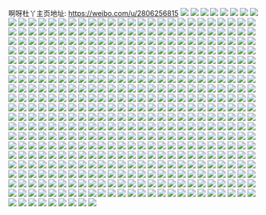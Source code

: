 啊呀杜丫主页地址: https://weibo.com/u/2806256815 
![](https://wx4.sinaimg.cn/mw2000/a74414afly1h8u5fefo7qj20u0140grp.jpg) 
![](https://wx4.sinaimg.cn/mw2000/a74414afly1h8u5fesmzuj20u0140ad2.jpg) 
![](https://wx4.sinaimg.cn/mw2000/a74414afly1h8u5ffb1ycj20u0140483.jpg) 
![](https://wx4.sinaimg.cn/mw2000/a74414afly1h8u5ffv2v4j20u0140jws.jpg) 
![](https://wx4.sinaimg.cn/mw2000/a74414afly1h89gq0w36dj22bz2dl7wh.jpg) 
![](https://wx4.sinaimg.cn/mw2000/a74414afly1h89gq8si9hj22bz2go4qp.jpg) 
![](https://wx4.sinaimg.cn/mw2000/a74414afly1h89gq9g2w5j22bz2dc1kx.jpg) 
![](https://wx4.sinaimg.cn/mw2000/a74414afly1h89gqa0y1zj22bz2964nz.jpg) 
![](https://wx4.sinaimg.cn/mw2000/a74414afly1h89gqamp28j22c029rb19.jpg) 
![](https://wx4.sinaimg.cn/mw2000/a74414afly1h89gqb9i07j22bz2gk1kx.jpg) 
![](https://wx4.sinaimg.cn/mw2000/a74414afly1h89gqcjqxmj22bz24pkeb.jpg) 
![](https://wx4.sinaimg.cn/mw2000/a74414afly1h89gqdd0olj22bu2671ky.jpg) 
![](https://wx4.sinaimg.cn/mw2000/a74414afly1h89gpxv44bj22c02c7kjl.jpg) 
![](https://wx4.sinaimg.cn/mw2000/a74414afly1h89gqelz0zj22c0340x6q.jpg) 
![](https://wx4.sinaimg.cn/mw2000/a74414afly1h84f5xfrsmj20u0140td9.jpg) 
![](https://wx4.sinaimg.cn/mw2000/a74414afly1h84f5xtznqj20u0140q7k.jpg) 
![](https://wx4.sinaimg.cn/mw2000/a74414afly1h84f5y9gj9j20u0140tdz.jpg) 
![](https://wx4.sinaimg.cn/mw2000/a74414afly1h8256n44crj20u0140q9k.jpg) 
![](https://wx4.sinaimg.cn/mw2000/a74414afly1h8256nhdb2j20u0140gqm.jpg) 
![](https://wx4.sinaimg.cn/mw2000/a74414afly1h81a4ieexyj22bz2qeu0x.jpg) 
![](https://wx4.sinaimg.cn/mw2000/a74414afly1h7s1rqe81pj22c0340hdu.jpg) 
![](https://wx4.sinaimg.cn/mw2000/a74414afly1h7pu6lku8cj22c0340b29.jpg) 
![](https://wx4.sinaimg.cn/mw2000/a74414afly1h7pu6mpibdj22c0340qv5.jpg) 
![](https://wx4.sinaimg.cn/mw2000/a74414afly1h7pu6nmay7j22bz2tue54.jpg) 
![](https://wx4.sinaimg.cn/mw2000/a74414afly1h7pu6kp6vkj22c02wsb29.jpg) 
![](https://wx4.sinaimg.cn/mw2000/a74414afly1h7nmb2tt8dj22c03404qr.jpg) 
![](https://wx4.sinaimg.cn/mw2000/a74414afly1h7nmb1cn2kj22c03401ky.jpg) 
![](https://wx4.sinaimg.cn/mw2000/a74414afly1h7nmb3vp7xj222d1xjnpd.jpg) 
![](https://wx4.sinaimg.cn/mw2000/a74414afly1h7nmb4u9t1j22c0340npe.jpg) 
![](https://wx4.sinaimg.cn/mw2000/a74414afly1h7nmb5rgylj22c0340b29.jpg) 
![](https://wx4.sinaimg.cn/mw2000/a74414afly1h7nmb7b03gj20zo256b29.jpg) 
![](https://wx4.sinaimg.cn/mw2000/a74414afly1h7nmfx0td1j21xl2ha4qq.jpg) 
![](https://wx4.sinaimg.cn/mw2000/a74414afly1h7nmfw144xj22bz2ot1ky.jpg) 
![](https://wx4.sinaimg.cn/mw2000/a74414afly1h7nmfy1zi9j22c0340qv5.jpg) 
![](https://wx4.sinaimg.cn/mw2000/a74414afly1h7m8ee5btlj20u0140q6k.jpg) 
![](https://wx4.sinaimg.cn/mw2000/a74414afly1h7m8edsoa9j20u0140dmv.jpg) 
![](https://wx4.sinaimg.cn/mw2000/a74414afly1h7m8eg42zhj20u0140n6o.jpg) 
![](https://wx4.sinaimg.cn/mw2000/a74414afly1h7m8egsyg1j20u0140jzq.jpg) 
![](https://wx4.sinaimg.cn/mw2000/a74414afly1h7m8ehep5qj20u0140gx1.jpg) 
![](https://wx4.sinaimg.cn/mw2000/a74414afly1h7m8ehxxikj20u014048g.jpg) 
![](https://wx4.sinaimg.cn/mw2000/a74414afly1h7m8eiq9f9j20u014016l.jpg) 
![](https://wx4.sinaimg.cn/mw2000/a74414afly1h7f9mvylbhj22c03407wh.jpg) 
![](https://wx4.sinaimg.cn/mw2000/a74414afly1h7avyuj0woj22c0340npd.jpg) 
![](https://wx4.sinaimg.cn/mw2000/a74414afly1h7avywbfg3j22c0340b29.jpg) 
![](https://wx4.sinaimg.cn/mw2000/a74414afly1h7avyxxql9j22c0340qv5.jpg) 
![](https://wx4.sinaimg.cn/mw2000/a74414afly1h7avyzll4yj22c0340npd.jpg) 
![](https://wx4.sinaimg.cn/mw2000/a74414afly1h7avyrp9z0j22c0340b29.jpg) 
![](https://wx4.sinaimg.cn/mw2000/a74414afly1h7avz0x5kij22c0340hdt.jpg) 
![](https://wx4.sinaimg.cn/mw2000/a74414afly1h7avz259jfj22c03407wh.jpg) 
![](https://wx4.sinaimg.cn/mw2000/a74414afly1h73m2bdgq7j20u0140gr3.jpg) 
![](https://wx4.sinaimg.cn/mw2000/a74414afly1h6zzviuq4oj20u0140wjl.jpg) 
![](https://wx4.sinaimg.cn/mw2000/a74414afly1h6oxlf4nczj22c03404qs.jpg) 
![](https://wx4.sinaimg.cn/mw2000/a74414afly1h6oxld0wp5j22c0340kjm.jpg) 
![](https://wx4.sinaimg.cn/mw2000/a74414afly1h6kxh9hvclj20u0140djk.jpg) 
![](https://wx4.sinaimg.cn/mw2000/a74414afly1h6kxh8yzt1j20u0140aef.jpg) 
![](https://wx4.sinaimg.cn/mw2000/a74414afly1h6j0b43c8tj20u0140n3p.jpg) 
![](https://wx4.sinaimg.cn/mw2000/a74414afly1h6j0b3m49ij20u0140ahv.jpg) 
![](https://wx4.sinaimg.cn/mw2000/a74414afly1h6dd3m1td1j22c0340x6q.jpg) 
![](https://wx4.sinaimg.cn/mw2000/a74414afly1h69ur613d1j20u0140tak.jpg) 
![](https://wx4.sinaimg.cn/mw2000/a74414afly1h69ur5nsjzj20u014075s.jpg) 
![](https://wx4.sinaimg.cn/mw2000/a74414afly1h69hw7gg9ej20u0140dl9.jpg) 
![](https://wx4.sinaimg.cn/mw2000/a74414afly1h69hw71txij20u0140dh2.jpg) 
![](https://wx4.sinaimg.cn/mw2000/a74414afly1h62pw8j6eij20u0140q8d.jpg) 
![](https://wx4.sinaimg.cn/mw2000/a74414afly1h5oketcrt7j22c03401kz.jpg) 
![](https://wx4.sinaimg.cn/mw2000/a74414afly1h5dfdlwrgxj22c0340b2a.jpg) 
![](https://wx4.sinaimg.cn/mw2000/a74414afly1h5dfdkeiqvj22c0340b2a.jpg) 
![](https://wx4.sinaimg.cn/mw2000/a74414afly1h4zbfh70kmj20u014043c.jpg) 
![](https://wx4.sinaimg.cn/mw2000/a74414afly1h4lrx6iueej20u0140n1d.jpg) 
![](https://wx4.sinaimg.cn/mw2000/a74414afly1h4lrx7gyryj20u0140n29.jpg) 
![](https://wx4.sinaimg.cn/mw2000/a74414afly1h4lrx76iuvj20u011gagr.jpg) 
![](https://wx4.sinaimg.cn/mw2000/a74414afly1h4egx3yqgqj22c03404qq.jpg) 
![](https://wx4.sinaimg.cn/mw2000/a74414afly1h4egx8u7jbj22c0340hdu.jpg) 
![](https://wx4.sinaimg.cn/mw2000/a74414afly1h4ab0d0jdxj20u01hc12l.jpg) 
![](https://wx4.sinaimg.cn/mw2000/a74414afly1h452miowfdj20u011a0zh.jpg) 
![](https://wx4.sinaimg.cn/mw2000/a74414afly1h42s41v5maj20u00xugpc.jpg) 
![](https://wx4.sinaimg.cn/mw2000/a74414afly1h3zhzhglfvj22c03404qr.jpg) 
![](https://wx4.sinaimg.cn/mw2000/a74414afly1h3zhzkbp1mj22c03404qr.jpg) 
![](https://wx4.sinaimg.cn/mw2000/a74414afly1h3zhzdojgwj22c0340x6q.jpg) 
![](https://wx4.sinaimg.cn/mw2000/a74414afly1h3uimq7uyqj22c03407wh.jpg) 
![](https://wx4.sinaimg.cn/mw2000/a74414afly1h3uimrs8roj22c0340u0y.jpg) 
![](https://wx4.sinaimg.cn/mw2000/a74414afly1h3uimt6co8j22c033yb2b.jpg) 
![](https://wx4.sinaimg.cn/mw2000/a74414afly1h3tpd6mlx1j20u0140n5k.jpg) 
![](https://wx4.sinaimg.cn/mw2000/a74414afly1h3tpd7ff25j20u0140al2.jpg) 
![](https://wx4.sinaimg.cn/mw2000/a74414afly1h3tpd5uu7dj20u0140q95.jpg) 
![](https://wx4.sinaimg.cn/mw2000/a74414afly1h3toafp0qwj21400u0gq4.jpg) 
![](https://wx4.sinaimg.cn/mw2000/a74414afly1h3rhqosmjgj20u0140gq3.jpg) 
![](https://wx4.sinaimg.cn/mw2000/a74414afly1h3rhqo8jn9j20u0140wjo.jpg) 
![](https://wx4.sinaimg.cn/mw2000/a74414afly1h3rhqpjerkj20u0140116.jpg) 
![](https://wx4.sinaimg.cn/mw2000/a74414afly1h33i7nehy0j20u014044h.jpg) 
![](https://wx4.sinaimg.cn/mw2000/a74414afly1h33i7nys3qj20u0140wju.jpg) 
![](https://wx4.sinaimg.cn/mw2000/a74414afly1h33c7yu3toj20u0140jxa.jpg) 
![](https://wx4.sinaimg.cn/mw2000/a74414afly1h33c80jsqwj20u0140qeo.jpg) 
![](https://wx4.sinaimg.cn/mw2000/a74414afly1h2zpuc1rscj20u0140q9a.jpg) 
![](https://wx4.sinaimg.cn/mw2000/a74414afly1h2zpucwv3lj20u0140tf7.jpg) 
![](https://wx4.sinaimg.cn/mw2000/a74414afly1h2zpudsg5rj20u0140agd.jpg) 
![](https://wx4.sinaimg.cn/mw2000/a74414afly1h2k9pdvsftj20u0140adf.jpg) 
![](https://wx4.sinaimg.cn/mw2000/a74414afly1h2k9pe9s5sj20u011i11s.jpg) 
![](https://wx4.sinaimg.cn/mw2000/a74414afly1h2jpqpjg3dj20u0140jvv.jpg) 
![](https://wx4.sinaimg.cn/mw2000/a74414afly1h2hwu5ozqzj20u013gwm1.jpg) 
![](https://wx4.sinaimg.cn/mw2000/a74414afly1h25yowdkvsj20zo1aywp6.jpg) 
![](https://wx4.sinaimg.cn/mw2000/a74414afly1h25yow0x63j20u0137gxj.jpg) 
![](https://wx4.sinaimg.cn/mw2000/a74414afly1h1t8z2fqy6j20u0140wjf.jpg) 
![](https://wx4.sinaimg.cn/mw2000/a74414afly1h1a8to7fkzj20u00w679a.jpg) 
![](https://wx4.sinaimg.cn/mw2000/a74414afly1h1a8tpvz86j20u00vy0xd.jpg) 
![](https://wx4.sinaimg.cn/mw2000/a74414afly1h19gocagauj20u0140wl4.jpg) 
![](https://wx4.sinaimg.cn/mw2000/a74414afly1h19god8ta9j20u0140wuc.jpg) 
![](https://wx4.sinaimg.cn/mw2000/a74414afly1h19godvsrwj21400u0dvj.jpg) 
![](https://wx4.sinaimg.cn/mw2000/a74414afly1h19goeld9ej21400u0qg7.jpg) 
![](https://wx4.sinaimg.cn/mw2000/a74414afly1h19gofs9ffj20u014015o.jpg) 
![](https://wx4.sinaimg.cn/mw2000/a74414afly1h19gobnmtnj20u0140k5a.jpg) 
![](https://wx4.sinaimg.cn/mw2000/a74414afly1h19gohqgvuj20u0140gx5.jpg) 
![](https://wx4.sinaimg.cn/mw2000/a74414afly1h19goikd3jj20vq0u04dq.jpg) 
![](https://wx4.sinaimg.cn/mw2000/a74414afly1h19goj3f0xj20u0140tlr.jpg) 
![](https://wx4.sinaimg.cn/mw2000/a74414afly1h19gojovxdj20u0140ai4.jpg) 
![](https://wx4.sinaimg.cn/mw2000/a74414afly1h19gok9kroj20u0140akx.jpg) 
![](https://wx4.sinaimg.cn/mw2000/a74414afly1h19gokucfej21400u010n.jpg) 
![](https://wx4.sinaimg.cn/mw2000/a74414afly1h19gom4dycj21400u07hh.jpg) 
![](https://wx4.sinaimg.cn/mw2000/a74414afly1h19goh50egj21400u014u.jpg) 
![](https://wx4.sinaimg.cn/mw2000/a74414afly1h19gon03raj20u01404ce.jpg) 
![](https://wx4.sinaimg.cn/mw2000/a74414afly1h19gont52lj20u00wsn8m.jpg) 
![](https://wx4.sinaimg.cn/mw2000/a74414afly1h13kx0tgjsj20u0140n1u.jpg) 
![](https://wx4.sinaimg.cn/mw2000/a74414afly1h13kx0gkzwj20vz0u0tkr.jpg) 
![](https://wx4.sinaimg.cn/mw2000/a74414afly1h0wrjsw4z5j20u0140q6p.jpg) 
![](https://wx4.sinaimg.cn/mw2000/a74414afly1h0wrjt93v7j20u0140gpr.jpg) 
![](https://wx4.sinaimg.cn/mw2000/a74414afly1h0wrjtlf8cj20u0140q6h.jpg) 
![](https://wx4.sinaimg.cn/mw2000/a74414afly1h0wrjtvm9aj20u0140wgx.jpg) 
![](https://wx4.sinaimg.cn/mw2000/a74414afly1h0wrju9r42j20u0140juy.jpg) 
![](https://wx4.sinaimg.cn/mw2000/a74414afly1h0wrjuxegmj20u0140jw7.jpg) 
![](https://wx4.sinaimg.cn/mw2000/a74414afly1h0wrjukpcrj20u0140jt5.jpg) 
![](https://wx4.sinaimg.cn/mw2000/a74414afly1h0wrjv8dg4j21400u0qb3.jpg) 
![](https://wx4.sinaimg.cn/mw2000/a74414afly1h0wrjvigaoj21400u0gqq.jpg) 
![](https://wx4.sinaimg.cn/mw2000/a74414afly1h0wrjsm74vj21400u0tex.jpg) 
![](https://wx4.sinaimg.cn/mw2000/a74414afly1h0wrjvr6axj21400u0q6u.jpg) 
![](https://wx4.sinaimg.cn/mw2000/a74414afly1h0wrjw1in0j21400u0agn.jpg) 
![](https://wx4.sinaimg.cn/mw2000/a74414afly1h0ui7jhgwlj20u0140wl8.jpg) 
![](https://wx4.sinaimg.cn/mw2000/a74414afly1h0ui7j595zj20u0140gqi.jpg) 
![](https://wx4.sinaimg.cn/mw2000/a74414afly1h0ui7jx8jkj21400u0dnn.jpg) 
![](https://wx4.sinaimg.cn/mw2000/a74414afly1h0ui7klfcfj20u0140gvy.jpg) 
![](https://wx4.sinaimg.cn/mw2000/a74414afly1h0ui7l1fg7j21400u00y2.jpg) 
![](https://wx4.sinaimg.cn/mw2000/a74414afly1h0ui7livgej21400u0djs.jpg) 
![](https://wx4.sinaimg.cn/mw2000/a74414afly1h01g7ahv54j21400u0grs.jpg) 
![](https://wx4.sinaimg.cn/mw2000/a74414afly1h01g7aykobj20u0140qbw.jpg) 
![](https://wx4.sinaimg.cn/mw2000/a74414afly1h01g7bakrhj20u0140425.jpg) 
![](https://wx4.sinaimg.cn/mw2000/a74414afly1gzldytrmh3j210p0u0wkp.jpg) 
![](https://wx4.sinaimg.cn/mw2000/a74414afly1gzfjigxsa7j20u0140450.jpg) 
![](https://wx4.sinaimg.cn/mw2000/a74414afly1gzfjigdeakj20u0140gqv.jpg) 
![](https://wx4.sinaimg.cn/mw2000/a74414afly1gzfjihfg5hj20u0140wj8.jpg) 
![](https://wx4.sinaimg.cn/mw2000/a74414afly1gzctkpuxrvj20u0140ajf.jpg) 
![](https://wx4.sinaimg.cn/mw2000/a74414afly1gzctmkg9mxj20u01407co.jpg) 
![](https://wx4.sinaimg.cn/mw2000/a74414afly1gzctml9qkjj21400u0jvf.jpg) 
![](https://wx4.sinaimg.cn/mw2000/a74414afly1gzctmm1tazj20u014046k.jpg) 
![](https://wx4.sinaimg.cn/mw2000/a74414afly1gzctmmmargj20u01400wp.jpg) 
![](https://wx4.sinaimg.cn/mw2000/a74414afly1gzctmj5lr3j20u01400wq.jpg) 
![](https://wx4.sinaimg.cn/mw2000/a74414afly1gzctmn8nkpj20u0140jvg.jpg) 
![](https://wx4.sinaimg.cn/mw2000/a74414afly1gyza9tze3hj22bz2rf1kx.jpg) 
![](https://wx4.sinaimg.cn/mw2000/a74414afly1gyza9t6h8tj224n2t7u0x.jpg) 
![](https://wx4.sinaimg.cn/mw2000/a74414afly1gycardsg3hj20u0140q90.jpg) 
![](https://wx4.sinaimg.cn/mw2000/a74414afly1gxzcj9c2iaj20u0140q6m.jpg) 
![](https://wx4.sinaimg.cn/mw2000/a74414afly1gxzcj9nvjfj20u0140dps.jpg) 
![](https://wx4.sinaimg.cn/mw2000/a74414afly1gxzcja3mfrj20u0140tiv.jpg) 
![](https://wx4.sinaimg.cn/mw2000/a74414afly1gxzcj8z5ckj20u0140acp.jpg) 
![](https://wx4.sinaimg.cn/mw2000/a74414afly1gxzcjafx60j20u0140jzs.jpg) 
![](https://wx4.sinaimg.cn/mw2000/a74414afly1gxbyl9nvjij20u0140jue.jpg) 
![](https://wx4.sinaimg.cn/mw2000/a74414afly1gwxaeasw1yj22c0340b2a.jpg) 
![](https://wx4.sinaimg.cn/mw2000/a74414afly1gwa8hah8j9j20u0140jtm.jpg) 
![](https://wx4.sinaimg.cn/mw2000/a74414afly1gwa8h9xdc3j20u0140q65.jpg) 
![](https://wx4.sinaimg.cn/mw2000/a74414afly1gw6hal0dr7j21400u0gyo.jpg) 
![](https://wx4.sinaimg.cn/mw2000/a74414afly1gw6halxa9lj21400u0qgw.jpg) 
![](https://wx4.sinaimg.cn/mw2000/a74414afly1gw6hamqwitj21400u0n9j.jpg) 
![](https://wx4.sinaimg.cn/mw2000/a74414afly1gw6hajfpw2j21400u0al9.jpg) 
![](https://wx4.sinaimg.cn/mw2000/a74414afly1gw6hanhle1j21400u0ao8.jpg) 
![](https://wx4.sinaimg.cn/mw2000/a74414afly1gw38owf3uij21400u0dnd.jpg) 
![](https://wx4.sinaimg.cn/mw2000/a74414afly1gw38ow5az7j21400u0n3o.jpg) 
![](https://wx4.sinaimg.cn/mw2000/a74414afly1gw38owr6nhj21400u0dpf.jpg) 
![](https://wx4.sinaimg.cn/mw2000/a74414afly1gvu0tzcjzmj22c033y1kz.jpg) 
![](https://wx4.sinaimg.cn/mw2000/0033ULAHly1gvnteej3r5j61400u043g02.jpg) 
![](https://wx4.sinaimg.cn/mw2000/0033ULAHly1gvbjv02wxtj60u0140dpc02.jpg) 
![](https://wx4.sinaimg.cn/mw2000/0033ULAHly1gvbjuzoaa0j60u0140gtq02.jpg) 
![](https://wx4.sinaimg.cn/mw2000/0033ULAHly1gv9hcyy8fcj60u00uqn2j02.jpg) 
![](https://wx4.sinaimg.cn/mw2000/0033ULAHly1gv7r4amcfjj60u0140q8g02.jpg) 
![](https://wx4.sinaimg.cn/mw2000/0033ULAHly1gv7r4b3junj61400u0k1r02.jpg) 
![](https://wx4.sinaimg.cn/mw2000/0033ULAHly1gv7r4beci7j61400u045302.jpg) 
![](https://wx4.sinaimg.cn/mw2000/0033ULAHly1gv7r4bpu7lj61400u010902.jpg) 
![](https://wx4.sinaimg.cn/mw2000/0033ULAHly1gv7r4cnocsj61400u0guu02.jpg) 
![](https://wx4.sinaimg.cn/mw2000/0033ULAHly1gv7r4d5kybj61400u0n7202.jpg) 
![](https://wx4.sinaimg.cn/mw2000/0033ULAHly1gv7r4dovkdj60u0140n8t02.jpg) 
![](https://wx4.sinaimg.cn/mw2000/0033ULAHly1gv4cum4n7aj61400u013102.jpg) 
![](https://wx4.sinaimg.cn/mw2000/0033ULAHly1gv4cumphcbj61400u0jzq02.jpg) 
![](https://wx4.sinaimg.cn/mw2000/0033ULAHly1gv4cun2mpwj61400u0aj102.jpg) 
![](https://wx4.sinaimg.cn/mw2000/0033ULAHly1gv4culj2x0j61400u0tkn02.jpg) 
![](https://wx4.sinaimg.cn/mw2000/0033ULAHly1gv4cunvya0j60u01407dn02.jpg) 
![](https://wx4.sinaimg.cn/mw2000/0033ULAHly1gv4cuou3n6j61420u0dol02.jpg) 
![](https://wx4.sinaimg.cn/mw2000/0033ULAHly1gv4cup8m0mj61420u0jyn02.jpg) 
![](https://wx4.sinaimg.cn/mw2000/0033ULAHly1gv4cupodl0j61420u0wt002.jpg) 
![](https://wx4.sinaimg.cn/mw2000/0033ULAHly1gv4cuq16vqj61420u0tev02.jpg) 
![](https://wx4.sinaimg.cn/mw2000/a74414afly1gv2dsa01glj20u0140n5z.jpg) 
![](https://wx4.sinaimg.cn/mw2000/a74414afly1gv2ds8m6luj20u014045d.jpg) 
![](https://wx4.sinaimg.cn/mw2000/0033ULAHly1gv2dsavyzcj60u0140wjc02.jpg) 
![](https://wx4.sinaimg.cn/mw2000/0033ULAHly1gv2dsb664zj61400u0dl402.jpg) 
![](https://wx4.sinaimg.cn/mw2000/0033ULAHly1gv2dsbg5maj61400u0jvt02.jpg) 
![](https://wx4.sinaimg.cn/mw2000/0033ULAHly1gussdsyfudj60u0140gtb02.jpg) 
![](https://wx4.sinaimg.cn/mw2000/0033ULAHly1gussdthb8zj60u0140jzq02.jpg) 
![](https://wx4.sinaimg.cn/mw2000/0033ULAHly1gussdtv5cij61400u0tdf02.jpg) 
![](https://wx4.sinaimg.cn/mw2000/0033ULAHly1gussdua1q3j60u0140k1d02.jpg) 
![](https://wx4.sinaimg.cn/mw2000/0033ULAHly1gussdru4kzj60u014078z02.jpg) 
![](https://wx4.sinaimg.cn/mw2000/0033ULAHly1guplujpymxj60u0140ad602.jpg) 
![](https://wx4.sinaimg.cn/mw2000/0033ULAHly1gupluksn04j60u0140gqd02.jpg) 
![](https://wx4.sinaimg.cn/mw2000/0033ULAHly1gupluix02rj60u0140td702.jpg) 
![](https://wx4.sinaimg.cn/mw2000/0033ULAHly1guohi318etj63402by4qr02.jpg) 
![](https://wx4.sinaimg.cn/mw2000/0033ULAHly1guohi4m9pkj634033ykjn02.jpg) 
![](https://wx4.sinaimg.cn/mw2000/0033ULAHly1guohi5x5x3j62c033ykjn02.jpg) 
![](https://wx4.sinaimg.cn/mw2000/0033ULAHly1guohi0wupgj634033yb2c02.jpg) 
![](https://wx4.sinaimg.cn/mw2000/0033ULAHly1gufzmaxro1j60u0140agz02.jpg) 
![](https://wx4.sinaimg.cn/mw2000/0033ULAHly1gufzma08xgj60u0140dk202.jpg) 
![](https://wx4.sinaimg.cn/mw2000/0033ULAHly1gufzmbmhfej60u014045m02.jpg) 
![](https://wx4.sinaimg.cn/mw2000/0033ULAHly1gufzmc53sfj61hc0u0thy02.jpg) 
![](https://wx4.sinaimg.cn/mw2000/0033ULAHly1gufzmd4i9xj61hc0u013x02.jpg) 
![](https://wx4.sinaimg.cn/mw2000/0033ULAHly1gua9j8mii6j61400u0q5m02.jpg) 
![](https://wx4.sinaimg.cn/mw2000/0033ULAHly1gua9j7vam4j61400u0jup02.jpg) 
![](https://wx4.sinaimg.cn/mw2000/0033ULAHly1gtstkevbqbj60u0140dny02.jpg) 
![](https://wx4.sinaimg.cn/mw2000/0033ULAHly1gtpc0d571zj60zk0k0gno02.jpg) 
![](https://wx4.sinaimg.cn/mw2000/0033ULAHly1gto0jd5kgvj60u01407em02.jpg) 
![](https://wx4.sinaimg.cn/mw2000/0033ULAHly1gtiekn3eamj60u014079x02.jpg) 
![](https://wx4.sinaimg.cn/mw2000/a74414afly1gs9nxepx4qj21400u0wl6.jpg) 
![](https://wx4.sinaimg.cn/mw2000/a74414afly1grvy9frupdj21400u07je.jpg) 
![](https://wx4.sinaimg.cn/mw2000/a74414afly1grvy9gllayj21420u0k3g.jpg) 
![](https://wx4.sinaimg.cn/mw2000/a74414afly1grvy9heomfj20u0142h40.jpg) 
![](https://wx4.sinaimg.cn/mw2000/a74414afly1grvy9ihrinj21420u0gu1.jpg) 
![](https://wx4.sinaimg.cn/mw2000/a74414afly1grvy9j6uq5j20u0142jyv.jpg) 
![](https://wx4.sinaimg.cn/mw2000/a74414afly1grvy9e9r4jj20u01424bv.jpg) 
![](https://wx4.sinaimg.cn/mw2000/a74414afly1grniiyuht9j22c0340kcl.jpg) 
![](https://wx4.sinaimg.cn/mw2000/a74414afly1grnij043akj22c0340wt8.jpg) 
![](https://wx4.sinaimg.cn/mw2000/0033ULAHly1grniixihwfj62c0340nej02.jpg) 
![](https://wx4.sinaimg.cn/mw2000/a74414afly1grnij1gn54j22c0340k5c.jpg) 
![](https://wx4.sinaimg.cn/mw2000/a74414afly1grnij34xsnj22c03407wh.jpg) 
![](https://wx4.sinaimg.cn/mw2000/a74414afly1grnij4kmbcj22c0340too.jpg) 
![](https://wx4.sinaimg.cn/mw2000/a74414afly1grfxbat782j20u0140ag9.jpg) 
![](https://wx4.sinaimg.cn/mw2000/a74414afly1gr5d2ewdhyj20u0140wkp.jpg) 
![](https://wx4.sinaimg.cn/mw2000/a74414afly1gr5d2fan8aj20u01400z1.jpg) 
![](https://wx4.sinaimg.cn/mw2000/a74414afly1gr5d2fkxipj20u0140jxw.jpg) 
![](https://wx4.sinaimg.cn/mw2000/a74414afly1gr5d2g6ynnj20u01407af.jpg) 
![](https://wx4.sinaimg.cn/mw2000/a74414afly1gr5d2gj2gjj20u0140dm0.jpg) 
![](https://wx4.sinaimg.cn/mw2000/a74414afly1gr5d2gtwbaj20u0140teo.jpg) 
![](https://wx4.sinaimg.cn/mw2000/a74414afly1gqx6j0rks2j20u01407bs.jpg) 
![](https://wx4.sinaimg.cn/mw2000/a74414afly1gq5iw0rbagj20u0140afi.jpg) 
![](https://wx4.sinaimg.cn/mw2000/a74414afly1gq5iw0btvyj20u01407b4.jpg) 
![](https://wx4.sinaimg.cn/mw2000/a74414afly1gq5iw18a05j20u014079a.jpg) 
![](https://wx4.sinaimg.cn/mw2000/a74414afly1gq5iw1mdcij20u0140wnp.jpg) 
![](https://wx4.sinaimg.cn/mw2000/a74414afly1gq56z27nd2j22c0340k39.jpg) 
![](https://wx4.sinaimg.cn/mw2000/a74414afly1gq56z3pk19j22c034017j.jpg) 
![](https://wx4.sinaimg.cn/mw2000/a74414afly1gq56z4yd3pj22c0340k7i.jpg) 
![](https://wx4.sinaimg.cn/mw2000/a74414afly1gq56zpf9hfj22c0340tmk.jpg) 
![](https://wx4.sinaimg.cn/mw2000/a74414afly1gq56z0sjsjj22c0340wr3.jpg) 
![](https://wx4.sinaimg.cn/mw2000/a74414afly1gq56zr4y0nj22c0340qe7.jpg) 
![](https://wx4.sinaimg.cn/mw2000/a74414afly1gq0tvugfc5j21400u048p.jpg) 
![](https://wx4.sinaimg.cn/mw2000/a74414afly1gpnsnen1vjj20u01407me.jpg) 
![](https://wx4.sinaimg.cn/mw2000/a74414afly1gpnsngnqnkj20u01400zc.jpg) 
![](https://wx4.sinaimg.cn/mw2000/a74414afly1gpmj16jomxj20u0140wpf.jpg) 
![](https://wx4.sinaimg.cn/mw2000/a74414afly1gpjj44iyqzj20u01407dp.jpg) 
![](https://wx4.sinaimg.cn/mw2000/a74414afly1gpdt7xz9smj20u0140jx0.jpg) 
![](https://wx4.sinaimg.cn/mw2000/a74414afly1gpdt7uuwq9j20u0140798.jpg) 
![](https://wx4.sinaimg.cn/mw2000/a74414afly1gpdt83mpcxj20u0140qau.jpg) 
![](https://wx4.sinaimg.cn/mw2000/a74414afly1godddfqxqfj20u01sxkjx.jpg) 
![](https://wx4.sinaimg.cn/mw2000/a74414afly1goahyrweq7j20u0140wjn.jpg) 
![](https://wx4.sinaimg.cn/mw2000/a74414afly1go3j1ml3vqj20u0140tkt.jpg) 
![](https://wx4.sinaimg.cn/mw2000/a74414afly1gnu9lznojcj22c0340qv5.jpg) 
![](https://wx4.sinaimg.cn/mw2000/a74414afly1gngeft8f2qj20u0140h2g.jpg) 
![](https://wx4.sinaimg.cn/mw2000/a74414afly1gne641doahj20u013zdoj.jpg) 
![](https://wx4.sinaimg.cn/mw2000/a74414afly1gndluht5v7j20u014046j.jpg) 
![](https://wx4.sinaimg.cn/mw2000/a74414afly1gndlui4s4sj20u0140gvu.jpg) 
![](https://wx4.sinaimg.cn/mw2000/a74414afly1gndluijlylj21400u0wi5.jpg) 
![](https://wx4.sinaimg.cn/mw2000/a74414afly1gn4mw61vhgj20u0140anh.jpg) 
![](https://wx4.sinaimg.cn/mw2000/a74414afly1gn3rlsvcrwj20u01sxwjh.jpg) 
![](https://wx4.sinaimg.cn/mw2000/a74414afly1gmu1lb5eblj20u00yiqfg.jpg) 
![](https://wx4.sinaimg.cn/mw2000/a74414afly1gmu1le23ftj20u019049m.jpg) 
![](https://wx4.sinaimg.cn/mw2000/a74414afly1gmu1lfu7c5j20u0190k0k.jpg) 
![](https://wx4.sinaimg.cn/mw2000/a74414afly1gmu1l8lshvj20u0190ala.jpg) 
![](https://wx4.sinaimg.cn/mw2000/a74414afly1gmu1lhwa95j20u00u0n7h.jpg) 
![](https://wx4.sinaimg.cn/mw2000/a74414afly1gmu1lkfmomj20u01904as.jpg) 
![](https://wx4.sinaimg.cn/mw2000/a74414afly1gmu1lm73gqj20u0190doq.jpg) 
![](https://wx4.sinaimg.cn/mw2000/a74414afly1gmu1nffv1tj20u01aidwq.jpg) 
![](https://wx4.sinaimg.cn/mw2000/a74414afly1gmrvkzxsuuj20u0140tf3.jpg) 
![](https://wx4.sinaimg.cn/mw2000/a74414afly1gmrvl107kqj20u0140gsa.jpg) 
![](https://wx4.sinaimg.cn/mw2000/a74414afly1gmrvl2u87pj20u0140jz3.jpg) 
![](https://wx4.sinaimg.cn/mw2000/a74414afly1gmrvl4q9p3j20u0140gur.jpg) 
![](https://wx4.sinaimg.cn/mw2000/a74414afly1gmrvky05hlj20u0190ak5.jpg) 
![](https://wx4.sinaimg.cn/mw2000/a74414afly1gmqfqdu9naj222o341hdt.jpg) 
![](https://wx4.sinaimg.cn/mw2000/a74414afly1gmm6r0cc85j20u014043d.jpg) 
![](https://wx4.sinaimg.cn/mw2000/a74414afly1glz99oswc7j22c0340qto.jpg) 
![](https://wx4.sinaimg.cn/mw2000/a74414afly1glhzhbddnmj20u0140aes.jpg) 
![](https://wx4.sinaimg.cn/mw2000/a74414afly1glff0tnpfbj20u0140akg.jpg) 
![](https://wx4.sinaimg.cn/mw2000/a74414afly1gldcvqlszqj20u0140wje.jpg) 
![](https://wx4.sinaimg.cn/mw2000/a74414afly1gl3ltp5k3cj20u013zwlf.jpg) 
![](https://wx4.sinaimg.cn/mw2000/a74414afly1gkfo0c01t2j20u01407d9.jpg) 
![](https://wx4.sinaimg.cn/mw2000/a74414afly1gkc2lkmelxj20u0140446.jpg) 
![](https://wx4.sinaimg.cn/mw2000/a74414afly1gkc2lkzlbrj20u014047m.jpg) 
![](https://wx4.sinaimg.cn/mw2000/a74414afly1gkc2llaognj20u014044c.jpg) 
![](https://wx4.sinaimg.cn/mw2000/a74414afly1gkc2lln30fj20u0140aev.jpg) 
![](https://wx4.sinaimg.cn/mw2000/a74414afly1gkc2lm23pij21400u00y2.jpg) 
![](https://wx4.sinaimg.cn/mw2000/a74414afly1gkazchkm3nj20u0140doh.jpg) 
![](https://wx4.sinaimg.cn/mw2000/a74414afly1gkazcj7zs1j20u01407ar.jpg) 
![](https://wx4.sinaimg.cn/mw2000/a74414afly1gkazck201wj20u01407bl.jpg) 
![](https://wx4.sinaimg.cn/mw2000/a74414afly1gkazcij3wij20u0140wp9.jpg) 
![](https://wx4.sinaimg.cn/mw2000/a74414afly1gkazckvsymj20u0140dny.jpg) 
![](https://wx4.sinaimg.cn/mw2000/a74414afly1gkazcmvmiuj20u0140hcl.jpg) 
![](https://wx4.sinaimg.cn/mw2000/a74414afly1gkazcgnqp1j20u014044y.jpg) 
![](https://wx4.sinaimg.cn/mw2000/a74414afly1gkazcnpcvuj20u01400z2.jpg) 
![](https://wx4.sinaimg.cn/mw2000/a74414afly1gkazcok7wvj20u01407fd.jpg) 
![](https://wx4.sinaimg.cn/mw2000/a74414afly1gkazcpof9nj20u0140qjr.jpg) 
![](https://wx4.sinaimg.cn/mw2000/a74414afly1gkazcquanxj20u01404bo.jpg) 
![](https://wx4.sinaimg.cn/mw2000/a74414afly1gkazcs98iej20u0140wv8.jpg) 
![](https://wx4.sinaimg.cn/mw2000/a74414afly1gk9zwwtlb3j21400u0n2p.jpg) 
![](https://wx4.sinaimg.cn/mw2000/a74414afly1gk9zwv83n1j21400u049c.jpg) 
![](https://wx4.sinaimg.cn/mw2000/a74414afly1gk9zwxnkl1j21400u07c6.jpg) 
![](https://wx4.sinaimg.cn/mw2000/a74414afly1gk9zwzofanj211w0u0n9q.jpg) 
![](https://wx4.sinaimg.cn/mw2000/a74414afly1gk9zx1v3grj21020u0aie.jpg) 
![](https://wx4.sinaimg.cn/mw2000/a74414afly1gk6l1cbc7lj23402c0hdu.jpg) 
![](https://wx4.sinaimg.cn/mw2000/a74414afly1gk2zm4w8rgj20hs0hstak.jpg) 
![](https://wx4.sinaimg.cn/mw2000/a74414afly1gjmnvhtaglj20u014079t.jpg) 
![](https://wx4.sinaimg.cn/mw2000/a74414afly1gjmnvgdssvj20u0140n3f.jpg) 
![](https://wx4.sinaimg.cn/mw2000/a74414afly1gjmnvjymkyj20u0140aga.jpg) 
![](https://wx4.sinaimg.cn/mw2000/a74414afly1gjemo0pmvtj20u0140jyj.jpg) 
![](https://wx4.sinaimg.cn/mw2000/a74414afly1gjemnzl6y4j20u0140gu4.jpg) 
![](https://wx4.sinaimg.cn/mw2000/a74414afly1gjemo1rwqjj20u01407d1.jpg) 
![](https://wx4.sinaimg.cn/mw2000/a74414afly1gjbevvuys7j20u0140djy.jpg) 
![](https://wx4.sinaimg.cn/mw2000/a74414afly1gjbevjn3n2j20u0140q7e.jpg) 
![](https://wx4.sinaimg.cn/mw2000/a74414afly1gj6snlmmtfj20u014013a.jpg) 
![](https://wx4.sinaimg.cn/mw2000/a74414afly1gj6767o7k8j20u01407af.jpg) 
![](https://wx4.sinaimg.cn/mw2000/a74414afly1gj0z2o71yhj20u0140n9i.jpg) 
![](https://wx4.sinaimg.cn/mw2000/a74414afly1gilrluxy73j20u00x70wg.jpg) 
![](https://wx4.sinaimg.cn/mw2000/a74414afly1gilrlv9fr2j20u00wr0xe.jpg) 
![](https://wx4.sinaimg.cn/mw2000/a74414afly1gidbp135stj20u014048t.jpg) 
![](https://wx4.sinaimg.cn/mw2000/a74414afly1gidbp1livrj20u0140wrq.jpg) 
![](https://wx4.sinaimg.cn/mw2000/a74414afly1gib9h0fhz4j20u0140dov.jpg) 
![](https://wx4.sinaimg.cn/mw2000/a74414afly1gib9h0zmc1j20u0140wpi.jpg) 
![](https://wx4.sinaimg.cn/mw2000/a74414afly1gib9gzzds9j20u0140aiy.jpg) 
![](https://wx4.sinaimg.cn/mw2000/a74414afly1gi005ps92bj20u0140gvg.jpg) 
![](https://wx4.sinaimg.cn/mw2000/a74414afly1gi005u018nj20u01407g2.jpg) 
![](https://wx4.sinaimg.cn/mw2000/a74414afly1gi005n2o3kj21400u0aqq.jpg) 
![](https://wx4.sinaimg.cn/mw2000/a74414afgy1ghytww8li6j22c0340npf.jpg) 
![](https://wx4.sinaimg.cn/mw2000/a74414afgy1ghytwz13prj22c0340u0y.jpg) 
![](https://wx4.sinaimg.cn/mw2000/a74414afgy1ghytwrdjx7j22c0340qv6.jpg) 
![](https://wx4.sinaimg.cn/mw2000/a74414afgy1ghytx22b25j22c0340kjn.jpg) 
![](https://wx4.sinaimg.cn/mw2000/a74414afgy1ghytx4ucwoj22c03401kz.jpg) 
![](https://wx4.sinaimg.cn/mw2000/a74414afly1ghw5pgkhopj20u0140k23.jpg) 
![](https://wx4.sinaimg.cn/mw2000/a74414afly1ghw5pegamej20u0140nfb.jpg) 
![](https://wx4.sinaimg.cn/mw2000/a74414afly1ghszgnd5d7j20u0140ak1.jpg) 
![](https://wx4.sinaimg.cn/mw2000/a74414afly1ghahtcdy8yj20u01407cz.jpg) 
![](https://wx4.sinaimg.cn/mw2000/a74414afly1gh827hv5kyj20u0140qbp.jpg) 
![](https://wx4.sinaimg.cn/mw2000/a74414afly1gg0uvya2n4j20u0140q74.jpg) 
![](https://wx4.sinaimg.cn/mw2000/a74414afly1gfai5p7rtvj20u0140109.jpg) 
![](https://wx4.sinaimg.cn/mw2000/a74414afly1gf93hkt281j20u0140nd7.jpg) 
![](https://wx4.sinaimg.cn/mw2000/a74414afly1ge6ge19magj22c0340qv9.jpg) 
![](https://wx4.sinaimg.cn/mw2000/a74414afly1gdye2uchlqj20u0140dlz.jpg) 
![](https://wx4.sinaimg.cn/mw2000/a74414afly1gdr7hifjgbj20u01401au.jpg) 
![](https://wx4.sinaimg.cn/mw2000/a74414afly1gcttspc2vmj20u0140k8j.jpg) 
![](https://wx4.sinaimg.cn/mw2000/a74414afly1gcttspowjlj20u0140won.jpg) 
![](https://wx4.sinaimg.cn/mw2000/a74414afly1gcttsq7hbvj20u0140wqk.jpg) 
![](https://wx4.sinaimg.cn/mw2000/a74414afly1gcttsqqv7hj20u01407p7.jpg) 
![](https://wx4.sinaimg.cn/mw2000/a74414afly1gcttt59lgwj20u0140wsf.jpg) 
![](https://wx4.sinaimg.cn/mw2000/a74414afly1gcttt4xmmej20u0140k0e.jpg) 
![](https://wx4.sinaimg.cn/mw2000/a74414afly1gcttt5sx1pj20u01401et.jpg) 
![](https://wx4.sinaimg.cn/mw2000/a74414afly1gck6q0e9baj20u0140dnt.jpg) 
![](https://wx4.sinaimg.cn/mw2000/a74414afly1gcfycf0jcdj20u0140dtd.jpg) 
![](https://wx4.sinaimg.cn/mw2000/a74414afly1gcfycfed87j20u0140gvn.jpg) 
![](https://wx4.sinaimg.cn/mw2000/a74414afly1gcfyce6jdrj20u0140n98.jpg) 
![](https://wx4.sinaimg.cn/mw2000/a74414afly1gcfycg2pjoj20u0140qf1.jpg) 
![](https://wx4.sinaimg.cn/mw2000/a74414afly1gcfycgj9d3j20u0140jzl.jpg) 
![](https://wx4.sinaimg.cn/mw2000/a74414afly1gcevsg477sj20u0140kad.jpg) 
![](https://wx4.sinaimg.cn/mw2000/a74414afly1gcbc7knbxpj20d80d8wf5.jpg) 
![](https://wx4.sinaimg.cn/mw2000/a74414afly1gbw6ngz9hlj20u0140qdf.jpg) 
![](https://wx4.sinaimg.cn/mw2000/a74414afly1gbv0dal047j20u0140wky.jpg) 
![](https://wx4.sinaimg.cn/mw2000/a74414afly1gbux9yz8sej21400u07ap.jpg) 
![](https://wx4.sinaimg.cn/mw2000/a74414afly1gbuxa2la09j21400u0q9r.jpg) 
![](https://wx4.sinaimg.cn/mw2000/a74414afly1gbuxa5prm5j21400u07ba.jpg) 
![](https://wx4.sinaimg.cn/mw2000/a74414afly1gbp7nkjvzkj20u01407a8.jpg) 
![](https://wx4.sinaimg.cn/mw2000/a74414afly1gbmvq9562lj20ok0lvgpu.jpg) 
![](https://wx4.sinaimg.cn/mw2000/a74414afly1gbh6g1on6aj20kn10o7d2.jpg) 
![](https://wx4.sinaimg.cn/mw2000/a74414afly1gbes481oufj20u0140wsp.jpg) 
![](https://wx4.sinaimg.cn/mw2000/a74414afly1gbes49jdrdj20u0140dqu.jpg) 
![](https://wx4.sinaimg.cn/mw2000/a74414afly1gbes4c4hjwj20u0140k54.jpg) 
![](https://wx4.sinaimg.cn/mw2000/a74414afly1gbes45m8plj20u0140dwc.jpg) 
![](https://wx4.sinaimg.cn/mw2000/a74414afly1gbes4feqqvj20u0140dwc.jpg) 
![](https://wx4.sinaimg.cn/mw2000/a74414afly1gbcdvswo5rj20u0140ak7.jpg) 
![](https://wx4.sinaimg.cn/mw2000/a74414afly1gbcdw3yt4bj20u0140nai.jpg) 
![](https://wx4.sinaimg.cn/mw2000/a74414afly1gbcdwdv2z1j21400u0k5l.jpg) 
![](https://wx4.sinaimg.cn/mw2000/a74414afly1gbcdwi2c3lj20u0140ajf.jpg) 
![](https://wx4.sinaimg.cn/mw2000/a74414afly1gb8nviz24oj20u0140jzr.jpg) 
![](https://wx4.sinaimg.cn/mw2000/a74414afly1gaxk9ja6kuj22c0340kjn.jpg) 
![](https://wx4.sinaimg.cn/mw2000/a74414afly1gahbip13e1j21z41hf4qq.jpg) 
![](https://wx4.sinaimg.cn/mw2000/a74414afly1ga851r7j42j224x32l4qv.jpg) 
![](https://wx4.sinaimg.cn/mw2000/a74414afly1ga4cx767kbj21400u0477.jpg) 
![](https://wx4.sinaimg.cn/mw2000/a74414afly1g9sxxndf0oj211h1e0npd.jpg) 
![](https://wx4.sinaimg.cn/mw2000/a74414afly1g9rkn8yrz0j20u01400yw.jpg) 
![](https://wx4.sinaimg.cn/mw2000/a74414afly1g9lvaugubnj20uh0pvqcg.jpg) 
![](https://wx4.sinaimg.cn/mw2000/a74414afly1g9kycd0m8jj22c0340hdv.jpg) 
![](https://wx4.sinaimg.cn/mw2000/a74414afly1g9ihz8ul4nj221l0u011n.jpg) 
![](https://wx4.sinaimg.cn/mw2000/a74414afly1g9b9t9gy9dj20u0140h07.jpg) 
![](https://wx4.sinaimg.cn/mw2000/a74414afly1g974i73f2mj22c0340hdt.jpg) 
![](https://wx4.sinaimg.cn/mw2000/a74414afly1g8nan1ww5kj20u0140qek.jpg) 
![](https://wx4.sinaimg.cn/mw2000/a74414afly1g8nan2ei0ij20u0140wl7.jpg) 
![](https://wx4.sinaimg.cn/mw2000/a74414afly1g8nan30upij20u01407h3.jpg) 
![](https://wx4.sinaimg.cn/mw2000/a74414afly1g7zsnj9m5jj20u01407g6.jpg) 
![](https://wx4.sinaimg.cn/mw2000/a74414afly1g7u0brhy2kj20k00zkwi5.jpg) 
![](https://wx4.sinaimg.cn/mw2000/a74414afly1g6grad10z3j21400u0dnz.jpg) 
![](https://wx4.sinaimg.cn/mw2000/a74414afly1g6grae4kyfj21400u0n47.jpg) 
![](https://wx4.sinaimg.cn/mw2000/a74414afly1g6graelry7j21400u0jxd.jpg) 
![](https://wx4.sinaimg.cn/mw2000/a74414afly1g6graetv1bj21400u0afx.jpg) 
![](https://wx4.sinaimg.cn/mw2000/a74414afly1g6graf8y9sj21400u0qc6.jpg) 
![](https://wx4.sinaimg.cn/mw2000/a74414afly1g6grafuas0j20u0140gy7.jpg) 
![](https://wx4.sinaimg.cn/mw2000/a74414afly1g6fk1z3tzwj20u0140guh.jpg) 
![](https://wx4.sinaimg.cn/mw2000/a74414afly1g4wp73nyfij20u0140qlu.jpg) 
![](https://wx4.sinaimg.cn/mw2000/a74414afly1g4gxk3sqgmj20u014011m.jpg) 
![](https://wx4.sinaimg.cn/mw2000/a74414afly1g4c2nhto31j20d80d8wf5.jpg) 
![](https://wx4.sinaimg.cn/mw2000/a74414afly1g31vhebmarj20u013ytn7.jpg) 
![](https://wx4.sinaimg.cn/mw2000/a74414afly1g31vhf0a4cj20u013ygz7.jpg) 
![](https://wx4.sinaimg.cn/mw2000/a74414afly1g2vt8751dej22c0340qv7.jpg) 
![](https://wx4.sinaimg.cn/mw2000/a74414afly1g2vt82t4ifj22c0340b2b.jpg) 
![](https://wx4.sinaimg.cn/mw2000/a74414afly1g2vt8bfsssj22c0340e83.jpg) 
![](https://wx4.sinaimg.cn/mw2000/a74414afly1g2vt8hq4dij22c0340nph.jpg) 
![](https://wx4.sinaimg.cn/mw2000/a74414afly1g2vt8o26orj22c03404qt.jpg) 
![](https://wx4.sinaimg.cn/mw2000/a74414afly1g2vt8s8lmfj22c03407wj.jpg) 
![](https://wx4.sinaimg.cn/mw2000/a74414afly1g2vt8v96zxj22c0340kjm.jpg) 
![](https://wx4.sinaimg.cn/mw2000/a74414afly1g2vt8yy7c4j22c03407wj.jpg) 
![](https://wx4.sinaimg.cn/mw2000/a74414afly1g2vt9175cnj21hf1z4qv5.jpg) 
![](https://wx4.sinaimg.cn/mw2000/a74414afly1g2r8hgr415j22c0340qv7.jpg) 
![](https://wx4.sinaimg.cn/mw2000/a74414afly1g2r8hib346j22c02e4x6p.jpg) 
![](https://wx4.sinaimg.cn/mw2000/a74414afly1g2r8hjgkaaj22c02hae82.jpg) 
![](https://wx4.sinaimg.cn/mw2000/a74414afly1g2r8hkh8m4j22af2n7kjm.jpg) 
![](https://wx4.sinaimg.cn/mw2000/a74414afly1g2r8hfgjuzj226f2ng4qq.jpg) 
![](https://wx4.sinaimg.cn/mw2000/a74414afly1g2r8hmh6czj22c025ou0y.jpg) 
![](https://wx4.sinaimg.cn/mw2000/a74414afly1g2r8hppxgqj22bu2lv4qq.jpg) 
![](https://wx4.sinaimg.cn/mw2000/a74414afly1g2r8hr1wrbj22122fq4qq.jpg) 
![](https://wx4.sinaimg.cn/mw2000/a74414afly1g2r8hsvn5vj22c0340u0y.jpg) 
![](https://wx4.sinaimg.cn/mw2000/a74414afly1g2r8gw0pl3j23402c04qs.jpg) 
![](https://wx4.sinaimg.cn/mw2000/a74414afly1g2r8gxmltxj22c0340kjn.jpg) 
![](https://wx4.sinaimg.cn/mw2000/a74414afly1g2r8gz6n7rj23402c04qs.jpg) 
![](https://wx4.sinaimg.cn/mw2000/a74414afly1g2r8gulphvj22c02pynpe.jpg) 
![](https://wx4.sinaimg.cn/mw2000/a74414afly1g2r8h0vpp4j22c0340hdv.jpg) 
![](https://wx4.sinaimg.cn/mw2000/a74414afly1g2r8h3c0upj22c0340b2b.jpg) 
![](https://wx4.sinaimg.cn/mw2000/a74414afly1g2r8h5surkj221u28p1ky.jpg) 
![](https://wx4.sinaimg.cn/mw2000/a74414afly1g2r8hab4cwj222g2hxkjm.jpg) 
![](https://wx4.sinaimg.cn/mw2000/a74414afly1g2r8gt06m2j22c02ieb2a.jpg) 
![](https://wx4.sinaimg.cn/mw2000/a74414afly1g2iq30hmffj22c0340u0x.jpg) 
![](https://wx4.sinaimg.cn/mw2000/a74414afly1g2iq2p78r0j22c03401ky.jpg) 
![](https://wx4.sinaimg.cn/mw2000/a74414afly1g29thjembkj22c0340x6r.jpg) 
![](https://wx4.sinaimg.cn/mw2000/a74414afly1g29the1m0zj221i1ibu0z.jpg) 
![](https://wx4.sinaimg.cn/mw2000/a74414afly1g29thofjkrj23402c01l0.jpg) 
![](https://wx4.sinaimg.cn/mw2000/a74414afly1g26rjhwe6zj23402c01l0.jpg) 
![](https://wx4.sinaimg.cn/mw2000/a74414afly1g26rjn196rj221i1ibu0z.jpg) 
![](https://wx4.sinaimg.cn/mw2000/a74414afly1g1u8h3vrcwj20u0140h2y.jpg) 
![](https://wx4.sinaimg.cn/mw2000/a74414afly1g1u8h4h1otj20u0140gyv.jpg) 
![](https://wx4.sinaimg.cn/mw2000/a74414afly1g1m8t83vkcj211i1e07wj.jpg) 
![](https://wx4.sinaimg.cn/mw2000/a74414afly1g1m8t8n38tj20d80d8wf5.jpg) 
![](https://wx4.sinaimg.cn/mw2000/a74414afly1g13u0dfegxj228l3404qr.jpg) 
![](https://wx4.sinaimg.cn/mw2000/a74414afly1g11ic64w72j22031vob2a.jpg) 
![](https://wx4.sinaimg.cn/mw2000/a74414afly1g11ic9zg2pj22c0340kjm.jpg) 
![](https://wx4.sinaimg.cn/mw2000/a74414afly1g11ickwvbcj22c02s34qr.jpg) 
![](https://wx4.sinaimg.cn/mw2000/a74414afly1g11icf4rmcj21uq20q4qr.jpg) 
![](https://wx4.sinaimg.cn/mw2000/a74414afly1g11icqgjaij228g2z94qr.jpg) 
![](https://wx4.sinaimg.cn/mw2000/a74414afly1g11icwqer0j22c02nw1l0.jpg) 
![](https://wx4.sinaimg.cn/mw2000/a74414afly1g11id0ighgj224t2nfhdu.jpg) 
![](https://wx4.sinaimg.cn/mw2000/a74414afly1g11id6y92lj227q2alhdu.jpg) 
![](https://wx4.sinaimg.cn/mw2000/a74414afly1g11idd84akj21sb2kr7wi.jpg) 
![](https://wx4.sinaimg.cn/mw2000/a74414afly1g0vpokhw2aj22c02bx4qv.jpg) 
![](https://wx4.sinaimg.cn/mw2000/a74414afly1g0vpob3q6oj21w219l4qp.jpg) 
![](https://wx4.sinaimg.cn/mw2000/a74414afly1g0nnoswfmsj22832g84qq.jpg) 
![](https://wx4.sinaimg.cn/mw2000/a74414afly1g0nnoy5xvqj22c02lb4qq.jpg) 
![](https://wx4.sinaimg.cn/mw2000/a74414afly1g0nnp36flzj22c02bxnpd.jpg) 
![](https://wx4.sinaimg.cn/mw2000/a74414afly1g0nnomvr2ej22c02bue83.jpg) 
![](https://wx4.sinaimg.cn/mw2000/a74414afly1g08ltuvsocj20u014010v.jpg) 
![](https://wx4.sinaimg.cn/mw2000/a74414afly1fzwvizgq8ij21401z47wh.jpg) 
![](https://wx4.sinaimg.cn/mw2000/a74414afly1fzsfxuxr4hj20u00y8thp.jpg) 
![](https://wx4.sinaimg.cn/mw2000/a74414afly1fzsfxsl4ugj20u0140qcf.jpg) 
![](https://wx4.sinaimg.cn/mw2000/a74414afly1fz8p7h62zdj22c0340b2a.jpg) 
![](https://wx4.sinaimg.cn/mw2000/a74414afly1fz2apoazd8j21w02ioe81.jpg) 
![](https://wx4.sinaimg.cn/mw2000/a74414afly1fqorydmfl8j20rf0qoafs.jpg) 
![](https://wx4.sinaimg.cn/mw2000/a74414afly1fqoryanmnuj20qo0vbtcq.jpg) 
![](https://wx4.sinaimg.cn/mw2000/a74414afly1fqluceeqwrj211i1e0npd.jpg) 
![](https://wx4.sinaimg.cn/mw2000/a74414afly1fqlucgbpokj211i1e0kjl.jpg) 
![](https://wx4.sinaimg.cn/mw2000/a74414afly1fqluchjwj2j20ku0rsnhe.jpg) 
![](https://wx4.sinaimg.cn/mw2000/a74414afly1fqiawj47aaj211i1e0tr3.jpg) 
![](https://wx4.sinaimg.cn/mw2000/a74414afly1fqiawk77drj211i139qq5.jpg) 
![](https://wx4.sinaimg.cn/mw2000/a74414afly1fqiawlfykhj211i1e0x6p.jpg) 
![](https://wx4.sinaimg.cn/mw2000/a74414afly1fqiawmkmkpj211i1e04ez.jpg) 
![](https://wx4.sinaimg.cn/mw2000/a74414afly1fqdn1bcavnj211i1e07wj.jpg) 
![](https://wx4.sinaimg.cn/mw2000/a74414afly1fqdn1e13mtj211i1e01kz.jpg) 
![](https://wx4.sinaimg.cn/mw2000/a74414afly1fqdn1gxb4mj211i1e0e83.jpg) 
![](https://wx4.sinaimg.cn/mw2000/a74414afly1fqdn19plxvj211i1e0b2b.jpg) 
![](https://wx4.sinaimg.cn/mw2000/a74414afly1fpyaciuaybj20qo0zk7bg.jpg) 
![](https://wx4.sinaimg.cn/mw2000/a74414afly1fpyabls85sj20qo0zkgpj.jpg) 
![](https://wx4.sinaimg.cn/mw2000/a74414afly1fpya8xj0ogj20qo0zk122.jpg) 
